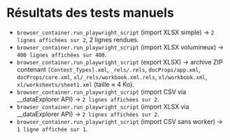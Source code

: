 # Résultats des tests manuels

- `browser_container.run_playwright_script` (import XLSX simple) → `2 lignes affichées sur 2`, 2 lignes rendues.
- `browser_container.run_playwright_script` (import XLSX volumineux) → `400 lignes affichées sur 400`.
- `browser_container.run_playwright_script` (export XLSX) → archive ZIP contenant `[Content_Types].xml`, `_rels/.rels`, `docProps/app.xml`, `docProps/core.xml`, `xl/_rels/workbook.xml.rels`, `xl/workbook.xml`, `xl/worksheets/sheet1.xml` (taille ≈ 4 Ko).
- `browser_container.run_playwright_script` (import CSV via __dataExplorer API) → `2 lignes affichées sur 2`.
- `browser_container.run_playwright_script` (import XLSX via __dataExplorer API) → `2 lignes affichées sur 2`.
- `browser_container.run_playwright_script` (import CSV sans worker) → `1 ligne affichée sur 1`.
